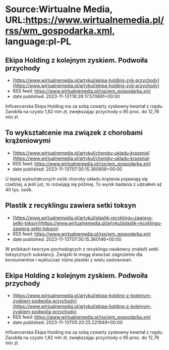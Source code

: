 # Source:Wirtualne Media, URL:https://www.wirtualnemedia.pl/rss/wm_gospodarka.xml, language:pl-PL

## Ekipa Holding z kolejnym zyskiem. Podwoiła przychody
 - [https://www.wirtualnemedia.pl/artykul/ekipa-holding-zyk-przychody](https://www.wirtualnemedia.pl/artykul/ekipa-holding-zyk-przychody)
 - RSS feed: https://www.wirtualnemedia.pl/rss/wm_gospodarka.xml
 - date published: 2023-11-13T18:26:17.570691+00:00

Influencerska Ekipa Holding ma za sobą czwarty zyskowny kwartał z rzędu. Zarobiła na czysto 1,82 mln zł, zwiększając przychody o 95 proc. do 12,76 mln zł.

## To wykształcenie ma związek z chorobami krążeniowymi
 - [https://www.wirtualnemedia.pl/artykul/choroby-ukladu-krazenia](https://www.wirtualnemedia.pl/artykul/choroby-ukladu-krazenia)
 - RSS feed: https://www.wirtualnemedia.pl/rss/wm_gospodarka.xml
 - date published: 2023-11-13T07:30:15.360658+00:00

U lepiej wykształconych osób choroby układu krążenia pojawiają się rzadziej, a jeśli już, to rozwijają się później. To wynik badania z udziałem aż 40 tys. osób.

## Plastik z recyklingu zawiera setki toksyn
 - [https://www.wirtualnemedia.pl/artykul/plastik-recyklingu-zawiera-setki-toksyn](https://www.wirtualnemedia.pl/artykul/plastik-recyklingu-zawiera-setki-toksyn)
 - RSS feed: https://www.wirtualnemedia.pl/rss/wm_gospodarka.xml
 - date published: 2023-11-13T07:30:15.360146+00:00

W próbkach tworzyw pochodzących z recyklingu naukowcy znaleźli setki toksycznych substancji. Związki te mogą stwarzać zagrożenie dla konsumentów i wykluczać różne plastiki z wielu zastosowań.

## Ekipa Holding z kolejnym zyskiem. Podwoiła przychody
 - [https://www.wirtualnemedia.pl/artykul/ekipa-holding-z-kolejnym-zyskiem-podwoila-przychody](https://www.wirtualnemedia.pl/artykul/ekipa-holding-z-kolejnym-zyskiem-podwoila-przychody)
 - RSS feed: https://www.wirtualnemedia.pl/rss/wm_gospodarka.xml
 - date published: 2023-11-13T05:20:25.221949+00:00

Influencerska Ekipa Holding ma za sobą czwarty zyskowny kwartał z rzędu. Zarobiła na czysto 1,82 mln zł, zwiększając przychody o 95 proc. do 12,76 mln zł.

